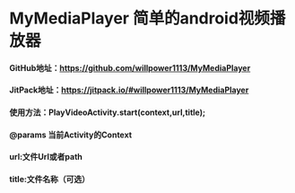 # MyMediaPlayer 简单的android视频播放器
#### GitHub地址：https://github.com/willpower1113/MyMediaPlayer
#### JitPack地址：https://jitpack.io/#willpower1113/MyMediaPlayer
#### 使用方法：PlayVideoActivity.start(context,url,title);
#### @params 当前Activity的Context
#### url:文件Url或者path
#### title:文件名称（可选）

